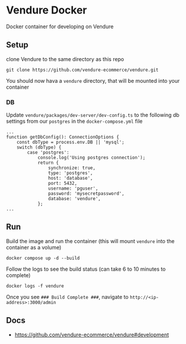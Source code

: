 # Vendure Docker

Docker container for developing on Vendure

## Setup

clone Vendure to the same directory as this repo

```
git clone https://github.com/vendure-ecommerce/vendure.git
```

You should now hava a `vendure` directory, that will be mounted into your container

### DB

Update `vendure/packages/dev-server/dev-config.ts` to the following db settings from our `postgres` in the `docker-compose.yml` file
```
...
function getDbConfig(): ConnectionOptions {
    const dbType = process.env.DB || 'mysql';
    switch (dbType) {
        case 'postgres':
            console.log('Using postgres connection');
            return {
                synchronize: true,
                type: 'postgres',
                host: 'database',
                port: 5432,
                username: 'pguser',
                password: 'mysecretpassword',
                database: 'vendure',
            };
...
```

## Run

Build the image and run the container (this will mount `vendure` into the container as a volume)
```
docker compose up -d --build
```

Follow the logs to see the build status (can take 6 to 10 minutes to complete)
```
docker logs -f vendure
```

Once you see `### Build Complete ###`, navigate to `http://<ip-address>:3000/admin`

## Docs

- https://github.com/vendure-ecommerce/vendure#development
